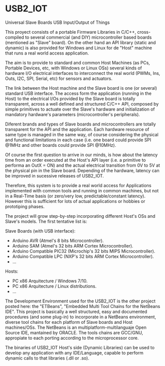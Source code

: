 # USB2_IOT
Universal Slave Boards USB Input/Output of Things

This proyect consists of a portable Firmware Libraries in C/C++, cross-compiled to several commercial (and DIY) microcontroller based boards (mentioned as "Slave" board). On the other hand an API library (static and dynamic) is also provided for Windows and Linux for de "Host" machine that runs a real world access application.

The aim is to provide to standard and common Host Machines (as PCs, Portable Devices, etc, with Windows or Linux OSs) several kinds of hardware I/O electrical interfaces to interconnect the real world (PWMs, Ins, Outs, I2C, SPI, Serial, etc) for sensors and actuators.

The link between the Host machine and the Slave board is one (or several) standard USB interface. The access form the application (running in the Host) to the electrical I/Os provided by the Slave board is totally transparent, across a well defined and structured C/C++ API, composed by simple primitives to actuate over the Slave's hardware and initialization of mandatory hardware's parameters (microcontroller's peripherals).

Diferent brands and types of Slave boards and microcontrollers are totally transparent for the API and the application. Each hardware resource of same type is managed in the same way, of course considering the physical and functional limitations in each case (i.e. one board could provide SPI @1MHz and other boards could provide SPI @10MHz).

Of course the first question to arrive in our minds, is how about the latency time from an order executed at the Host's API layer (i.e. a primitive to performa an OutX = ON) and the actual electrical transition from 0V to 5V at the physical pin in the Slave board. Depending of the hardware, latency can be improved in sucessive releases of USB2_IOT.

Therefore, this system is to provide a real world access for Applications implemented with common tools and running in common machines, but not in a Real-Time basis (or zero/very low, predictable/constant latency). However this is sufficient for lots of actual applications or hobbies or prototiping phases.

The project will grow step-by-step incorporating different Host's OSs and Slave's models. The first tentative list is:

Slave Boards (with USB interface):

- Arduino AVR (Atmel's 8 bits Microcontroller).
- Arduino SAM (Atmel's 32 bits ARM Cortex Microcontroller).
- Arduino Compatible PIC32 (Microchip's 32 bits MIPS Microcontroller).
- Arduino Compatible LPC (NXP's 32 bits ARM Cortex Microcontroller).
- ...

Hosts:

- PC x86 Arquitecture / Windows 7/10.
- PC x86 Arquitecture / Linux distributions.
- ...

The Development Environment used for the USB2_IOT is the other project posted here: the "ETBeans", "Embedded Multi Tool Chains for the NetBeans IDE". This project is basically a well structured, easy and documented procedures (and some plug-in) to incorporate in a NetBeans environment, diverse tool chains for each platform of Slave boards and Host machines/OSs. The NetBeans is an multiplatform-multilanguaje Open Source IDE, mantained by ORACLE. The tools chains are GCC/GNU, appropiate to each porting according to the microprocessor core.

The binaries of USB2_IOT Host's side (Dynamic Libraries) can be used to develop any application with any IDE/Language, capable to perform dynamic calls to that libraries (.dll or .so).
